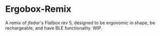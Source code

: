# Ergobox-Remix
A remix of jfedor's Flatbox rev 5, designed to be ergonomic in shape, be rechargeable, and have BLE functionality. WIP.
